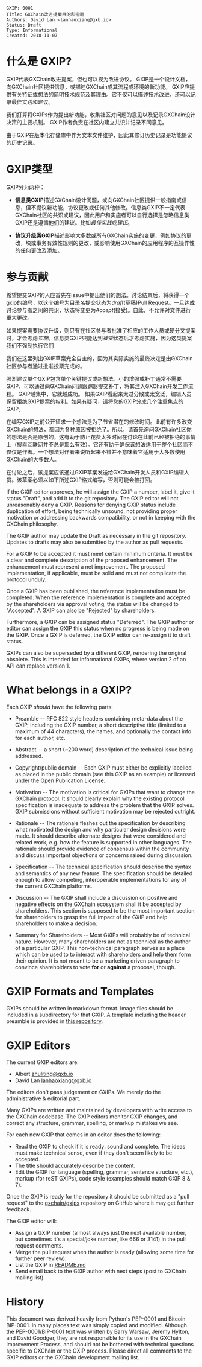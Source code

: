     GXIP: 0001
    Title: GXChain改进提案目的和指南
    Authors: David Lan <lanhaoxiang@gxb.io>
    Status: Draft
    Type: Informational
    Created: 2018-11-07

# 什么是 GXIP?

GXIP代表GXChain改进提案，但也可以视为改进协议。 GXIP是一个设计文档，向GXChain社区提供信息，或描述GXChain或其流程或环境的新功能。 GXIP应提供有关特征或想法的简明技术规范及其理由。它不仅可以描述技术改进，还可以记录最佳实践和建议。

我们打算将GXIPs作为提出新功能，收集社区对问题的意见以及记录GXChain设计决策的主要机制。 GXIP作者负责在社区内建立共识并记录不同意见。

由于GXIP在版本化存储库中作为文本文件维护，因此其修订历史记录是功能提议的历史记录。

# GXIP类型

GXIP分为两种：

* **信息类GXIP**描述GXChain设计问题，或向GXChain社区提供一般指南或信息，但不提议新功能，协议更改或任何其他修改。信息类GXIP不一定代表GXChain社区的共识或建议，因此用户和实施者可以自行选择是忽略信息类GXIP还是遵循他们的建议。比如*最佳实践*或*建议*。

* **协议升级类GXIP**描述影响大多数或所有GXChain实施的变更，例如协议的更改，块或事务有效性规则的更改，或影响使用GXChain的应用程序的互操作性的任何更改及添加。

# 参与贡献

希望提交GXIP的人应首先在issue中提出他们的想法。讨论结束后，将获得一个gxip的编号，以这个编号为目录名提交状态为*draft*(草稿)Pull Request。一旦达成讨论参与者之间的共识，状态将变更为*Accept*(接受)。自此，不允许对文件进行重大更改。

如果提案需要协议升级，则只有在社区参与者批准了相应的工作人员或硬分叉提案时，才会考虑*实施*。信息类GXIP只能达到*接受*状态后才考虑实施，因为这类提案我们不强制执行它们

我们在这里列出GXIP草案完全自主的，因为其实际实施的最终决定是由GXChain社区参与者通过批准投票完成的。

强烈建议单个GXIP包含单个关键提议或新想法。小的增强或补丁通常不需要GXIP，可以通过向GXChain问题跟踪器提交补丁，将其注入GXChain开发工作流程。 GXIP越集中，它就越成功。 如果GXIP看起来太过分散或太宽泛，编辑人员保留拒绝GXIP提案的权利。如果有疑问，请将您的GXIP分成几个注重焦点的GXIP。

在编写GXIP之前公开征求一个想法是为了节省潜在的修改时间。此前有许多改变GXChain的想法，都因为各种原因被拒绝了。所以，请首先询问GXChain社区你的想法是否是原创的，这有助于防止花费太多时间在讨论在此前已经被拒绝的事情上（搜索互联网并不总是那么有效）。它还有助于确保该想法适用于整个社区而不仅仅是作者。一个想法对作者来说听起来不错并不意味着它适用于大多数使用GXChain的大多数人。


在讨论之后，该提案应该通过GXIP草案发送给GXChain开发人员和GXIP编辑人员。该草案必须以如下所述GXIP格式编写，否则可能会被打回。

If the GXIP editor approves, he will assign the GXIP a number, label it, give it
status "Draft", and add it to the git repository. The GXIP editor will not
unreasonably deny a GXIP. Reasons for denying GXIP status include duplication
of effort, being technically unsound, not providing proper motivation or
addressing backwards compatibility, or not in keeping with the GXChain
philosophy.

The GXIP author may update the Draft as necessary in the git repository. Updates
to drafts may also be submitted by the author as pull requests.

For a GXIP to be accepted it must meet certain minimum criteria. It must be a
clear and complete description of the proposed enhancement. The enhancement must
represent a net improvement. The proposed implementation, if applicable, must be
solid and must not complicate the protocol unduly.

Once a GXIP has been published, the reference implementation must be
completed.  When the reference implementation is complete and accepted
by the shareholders via approval voting, the status will be changed to
"Accepted". A GXIP can also be "Rejected" by shareholders.

Furthermore, a GXIP can be assigned status "Deferred". The GXIP author or editor
can assign the GXIP this status when no progress is being made on the GXIP. Once
a GXIP is deferred, the GXIP editor can re-assign it to draft status.

GXIPs can also be superseded by a different GXIP, rendering the original
obsolete. This is intended for Informational GXIPs, where version 2 of an API
can replace version 1.

# What belongs in a GXIP?

Each GXIP *should* have the following parts:

* Preamble -- RFC 822 style headers containing meta-data about the GXIP,
  including the GXIP number, a short descriptive title (limited to a maximum of
  44 characters), the names, and optionally the contact info for each author,
  etc.

* Abstract -- a short (~200 word) description of the technical issue being
  addressed.

* Copyright/public domain -- Each GXIP must either be explicitly labelled as
  placed in the public domain (see this GXIP as an example) or licensed under
  the Open Publication License.

* Motivation -- The motivation is critical for GXIPs that want to change the
  GXChain protocol. It should clearly explain why the existing protocol
  specification is inadequate to address the problem that the GXIP solves. GXIP
  submissions without sufficient motivation may be rejected outright.

* Rationale -- The rationale fleshes out the specification by describing what
  motivated the design and why particular design decisions were made. It should
  describe alternate designs that were considered and related work, e.g. how the
  feature is supported in other languages. The rationale should provide evidence
  of consensus within the community and discuss important objections or concerns
  raised during discussion.

* Specification -- The technical specification should describe the syntax and
  semantics of any new feature. The specification should be detailed enough to
  allow competing, interoperable implementations for any of the current
  GXChain platforms.

* Discussion -- The GXIP shall include a discussion on positive and negative
  effects on the GXChain ecosystem shall it be accepted by shareholders. This
  section is supposed to be the most important section for shareholders to grasp
  the full impact of the GXIP and help shareholders to make a decision.

* Summary for Shareholders -- Most GXIPs will probably be of technical nature.
  However, many shareholders are not as technical as the author of a particular
  GXIP. This non-technical paragraph serves as a place which can be used to
  to interact with shareholders and help them form their opinion. It is not
  meant to be a marketing driven paragraph to convince shareholders to vote
  **for** or **against** a proposal, though.

# GXIP Formats and Templates

GXIPs should be written in markdown format. Image files should be
included in a subdirectory for that GXIP. A template including the header
preamble is provided in [this repository](GXIPs-Template.md).

# GXIP Editors

The current GXIP editors are:

 * Albert <zhuliting@gxb.io>
 * David Lan <lanhaoxiang@gxb.io>

The editors don't pass judgement on GXIPs. We merely do the administrative &
editorial part.

Many GXIPs are written and maintained by developers with write access to the
GXChain codebase. The GXIP editors monitor GXIP changes, and correct any
structure, grammar, spelling, or markup mistakes we see.

For each new GXIP that comes in an editor does the following:

* Read the GXIP to check if it is ready: sound and complete. The ideas must make
  technical sense, even if they don't seem likely to be accepted.
* The title should accurately describe the content.
* Edit the GXIP for language (spelling, grammar, sentence structure, etc.),
  markup (for reST GXIPs), code style (examples should match GXIP 8 & 7).

Once the GXIP is ready for the repository it should be submitted as a "pull
request" to the [gxchain/gxips](https://github.com/gxchain/gxips) repository
on GitHub where it may get further feedback.

The GXIP editor will:

* Assign a GXIP number (almost always just the next available number, but
  sometimes it's a special/joke number, like 666 or 3141) in the pull request
  comments.
* Merge the pull request when the author is ready (allowing some time for
  further peer review).
* List the GXIP in [README.md](https://github.com/gxchain/gxips/blob/master/README.md)
* Send email back to the GXIP author with next steps (post to GXChain mailing
  list).

# History

This document was derived heavily from Python's PEP-0001 and Bitcoin BIP-0001.
In many places text was simply copied and modified. Although the
PEP-0001/BIP-0001 text was written by Barry Warsaw, Jeremy Hylton, and David
Goodger, they are not responsible for its use in the GXChain Improvement
Process, and should not be bothered with technical questions specific to
GXChain or the GXIP process. Please direct all comments to the GXIP editors
or the GXChain development mailing list.

